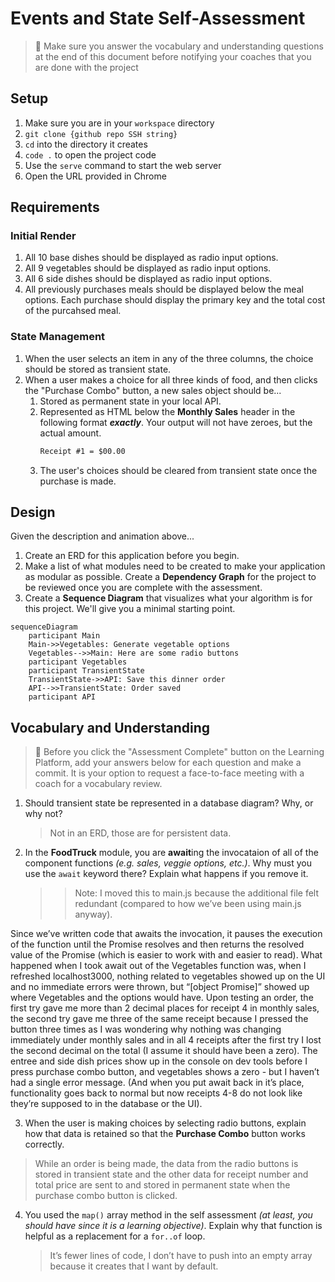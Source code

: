 # Events and State Self-Assessment

> 🧨 Make sure you answer the vocabulary and understanding questions at the end of this document before notifying your coaches that you are done with the project

## Setup

1. Make sure you are in your `workspace` directory
1. `git clone {github repo SSH string}`
1. `cd` into the directory it creates
1. `code .` to open the project code
1. Use the `serve` command to start the web server
1. Open the URL provided in Chrome

## Requirements

### Initial Render

1. All 10 base dishes should be displayed as radio input options.
1. All 9 vegetables should be displayed as radio input options.
1. All 6 side dishes should be displayed as radio input options.
1. All previously purchases meals should be displayed below the meal options. Each purchase should display the primary key and the total cost of the purcahsed meal.

### State Management

1. When the user selects an item in any of the three columns, the choice should be stored as transient state.
1. When a user makes a choice for all three kinds of food, and then clicks the "Purchase Combo" button, a new sales object should be...
   1. Stored as permanent state in your local API.
   1. Represented as HTML below the **Monthly Sales** header in the following format **_exactly_**. Your output will not have zeroes, but the actual amount.
      ```html
      Receipt #1 = $00.00
      ```
   1. The user's choices should be cleared from transient state once the purchase is made.

## Design

Given the description and animation above...

1. Create an ERD for this application before you begin.
1. Make a list of what modules need to be created to make your application as modular as possible. Create a **Dependency Graph** for the project to be reviewed once you are complete with the assessment.
1. Create a **Sequence Diagram** that visualizes what your algorithm is for this project. We'll give you a minimal starting point.

```mermaid
sequenceDiagram
    participant Main
    Main->>Vegetables: Generate vegetable options
    Vegetables-->>Main: Here are some radio buttons
    participant Vegetables
    participant TransientState
    TransientState->>API: Save this dinner order
    API-->>TransientState: Order saved
    participant API
```

## Vocabulary and Understanding

> 🧨 Before you click the "Assessment Complete" button on the Learning Platform, add your answers below for each question and make a commit. It is your option to request a face-to-face meeting with a coach for a vocabulary review.

1. Should transient state be represented in a database diagram? Why, or why not?

   > Not in an ERD, those are for persistent data.

2. In the **FoodTruck** module, you are **await**ing the invocataion of all of the component functions _(e.g. sales, veggie options, etc.)_. Why must you use the `await` keyword there? Explain what happens if you remove it.
   > > Note: I moved this to main.js because the additional file felt redundant (compared to how we’ve been using main.js anyway).

Since we’ve written code that awaits the invocation, it pauses the execution of the function until the Promise resolves and then returns the resolved value of the Promise (which is easier to work with and easier to read). What happened when I took await out of the Vegetables function was, when I refreshed localhost3000, nothing related to vegetables showed up on the UI and no immediate errors were thrown, but “[object Promise]” showed up where Vegetables and the options would have. Upon testing an order, the first try gave me more than 2 decimal places for receipt 4 in monthly sales, the second try gave me three of the same receipt because I pressed the button three times as I was wondering why nothing was changing immediately under monthly sales and in all 4 receipts after the first try I lost the second decimal on the total (I assume it should have been a zero). The entree and side dish prices show up in the console on dev tools before I press purchase combo button, and vegetables shows a zero - but I haven’t had a single error message. (And when you put await back in it’s place, functionality goes back to normal but now receipts 4-8 do not look like they’re supposed to in the database or the UI).

3.  When the user is making choices by selecting radio buttons, explain how that data is retained so that the **Purchase Combo** button works correctly.

> While an order is being made, the data from the radio buttons is stored in transient state and the other data for receipt number and total price are sent to and stored in permanent state when the purchase combo button is clicked.

4.  You used the `map()` array method in the self assessment _(at least, you should have since it is a learning objective)_. Explain why that function is helpful as a replacement for a `for..of` loop.
    > It’s fewer lines of code, I don’t have to push into an empty array because it creates that I want by default.
